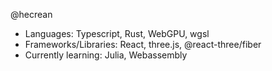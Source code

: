 @hecrean

- Languages: Typescript, Rust, WebGPU, wgsl
- Frameworks/Libraries: React, three.js, @react-three/fiber
- Currently learning: Julia, Webassembly


<!---
hecrean/hecrean is a ✨ special ✨ repository because its `README.md` (this file) appears on your GitHub profile.
You can click the Preview link to take a look at your changes.
--->
